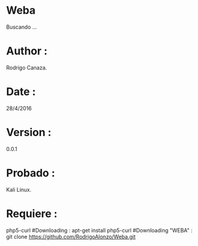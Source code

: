 # Weba
Buscando ... 
# Author : 
Rodrigo Canaza.
# Date : 
28/4/2016
# Version : 
0.0.1
# Probado : 
Kali Linux.
# Requiere : 
php5-curl 
#Downloading : 
apt-get install php5-curl
#Downloading "WEBA" : 
git clone https://github.com/RodrigoAlonzo/Weba.git
